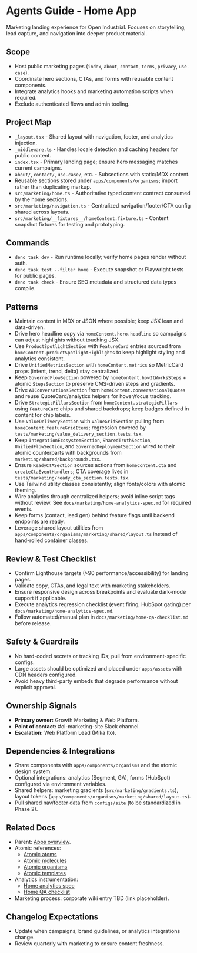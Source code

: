 # Agents Guide - Home App

Marketing landing experience for Open Industrial. Focuses on storytelling, lead
capture, and navigation into deeper product material.

## Scope

- Host public marketing pages (`index`, `about`, `contact`, `terms`, `privacy`,
  `use-case`).
- Coordinate hero sections, CTAs, and forms with reusable content components.
- Integrate analytics hooks and marketing automation scripts when required.
- Exclude authenticated flows and admin tooling.

## Project Map

- `_layout.tsx` - Shared layout with navigation, footer, and analytics
  injection.
- `_middleware.ts` - Handles locale detection and caching headers for public
  content.
- `index.tsx` - Primary landing page; ensure hero messaging matches current
  campaigns.
- `about/`, `contact/`, `use-case/`, etc. - Subsections with static/MDX content.
- Reusable sections stored under `apps/components/organisms`; import rather than
  duplicating markup.
- `src/marketing/home.ts` - Authoritative typed content contract consumed by the
  home sections.
- `src/marketing/navigation.ts` - Centralized navigation/footer/CTA config
  shared across layouts.
- `src/marketing/__fixtures__/homeContent.fixture.ts` - Content snapshot
  fixtures for testing and prototyping.

## Commands

- `deno task dev` - Run runtime locally; verify home pages render without auth.
- `deno task test --filter home` - Execute snapshot or Playwright tests for
  public pages.
- `deno task check` - Ensure SEO metadata and structured data types compile.

## Patterns

- Maintain content in MDX or JSON where possible; keep JSX lean and data-driven.
- Drive hero headline copy via `homeContent.hero.headline` so campaigns can adjust highlights without touching JSX.
- Use `ProductSpotlightSection` with `FeatureCard` entries sourced from `homeContent.productSpotlightHighlights` to keep highlight styling and analytics consistent.
- Drive `UnifiedMetricsSection` with `homeContent.metrics` so MetricCard props (intent, trend, delta) stay centralized.
- Keep `GovernedFlowSection` powered by `homeContent.howItWorksSteps` + atomic `StepsSection` to preserve CMS-driven steps and gradients.
- Drive `AIConversationsSection` from `homeContent.conversationalQuotes` and reuse QuoteCard/analytics helpers for hover/focus tracking.
- Drive `StrategicPillarsSection` from `homeContent.strategicPillars` using `FeatureCard` chips and shared backdrops; keep badges defined in content for chip labels.
- Use `ValueDeliverySection` with `ValueGridSection` pulling from `homeContent.featureGridItems`; regression covered by `tests/marketing/value_delivery_section.tests.tsx`.
- Keep `IntegrationEcosystemSection`, `SharedTruthSection`, `UnifiedFlowSection`, and `GovernedDeploymentSection` wired to their atomic counterparts with backgrounds from `marketing/shared/backgrounds.tsx`.
- Ensure `ReadyCTASection` sources actions from `homeContent.cta` and `createCtaEventHandlers`; CTA coverage lives in `tests/marketing/ready_cta_section.tests.tsx`.
- Use Tailwind utility classes consistently; align fonts/colors with atomic
  theming.
- Wire analytics through centralized helpers; avoid inline script tags without
  review. See `docs/marketing/home-analytics-spec.md` for required events.
- Keep forms (contact, lead gen) behind feature flags until backend endpoints
  are ready.
- Leverage shared layout utilities from
  `apps/components/organisms/marketing/shared/layout.ts` instead of hand-rolled
  container classes.

## Review & Test Checklist

- Confirm Lighthouse targets (>90 performance/accessibility) for landing pages.
- Validate copy, CTAs, and legal text with marketing stakeholders.
- Ensure responsive design across breakpoints and evaluate dark-mode support if
  applicable.
- Execute analytics regression checklist (event firing, HubSpot gating) per
  `docs/marketing/home-analytics-spec.md`.
- Follow automated/manual plan in `docs/marketing/home-qa-checklist.md` before
  release.

## Safety & Guardrails

- No hard-coded secrets or tracking IDs; pull from environment-specific configs.
- Large assets should be optimized and placed under `apps/assets` with CDN
  headers configured.
- Avoid heavy third-party embeds that degrade performance without explicit
  approval.

## Ownership Signals

- **Primary owner:** Growth Marketing & Web Platform.
- **Point of contact:** #oi-marketing-site Slack channel.
- **Escalation:** Web Platform Lead (Mika Ito).

## Dependencies & Integrations

- Share components with `apps/components/organisms` and the atomic design
  system.
- Optional integrations: analytics (Segment, GA), forms (HubSpot) configured via
  environment variables.
- Shared helpers: marketing gradients (`src/marketing/gradients.ts`), layout
  tokens (`apps/components/organisms/marketing/shared/layout.ts`).
- Pull shared nav/footer data from `configs/site` (to be standardized in Phase
  2).

## Related Docs

- Parent: [Apps overview](../Agents.md).
- Atomic references:
  - [Atomic atoms](../../../open-industrial-reference-architecture/atomic/atoms/Agents.md)
  - [Atomic molecules](../../../open-industrial-reference-architecture/atomic/molecules/Agents.md)
  - [Atomic organisms](../../../open-industrial-reference-architecture/atomic/organisms/Agents.md)
  - [Atomic templates](../../../open-industrial-reference-architecture/atomic/templates/Agents.md)
- Analytics instrumentation:
  - [Home analytics spec](../../docs/marketing/home-analytics-spec.md)
  - [Home QA checklist](../../docs/marketing/home-qa-checklist.md)
- Marketing process: corporate wiki entry TBD (link placeholder).

## Changelog Expectations

- Update when campaigns, brand guidelines, or analytics integrations change.
- Review quarterly with marketing to ensure content freshness.
